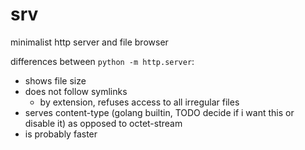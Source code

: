 # srv

minimalist http server and file browser

differences between `python -m http.server`:

- shows file size
- does not follow symlinks
    - by extension, refuses access to all irregular files
- serves content-type (golang builtin, TODO decide if i want this or disable it) as opposed to octet-stream
- is probably faster
